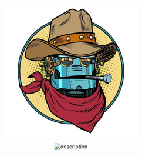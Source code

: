 <p align='center'>
    <img width='360px' src='res/robot-cowboy-west-wild-world.png' alt='banner'>
</p>

<p align='center'>
    <img src='https://readme-typing-svg.herokuapp.com?size=24&color=faad14&center=true&vCenter=true&width=640&height=24&lines=Howdy!;I+am+Mr.+Zeta!;I+am+the+baddest+boy+in+the+west+wild!' alt='description'>
</p>

